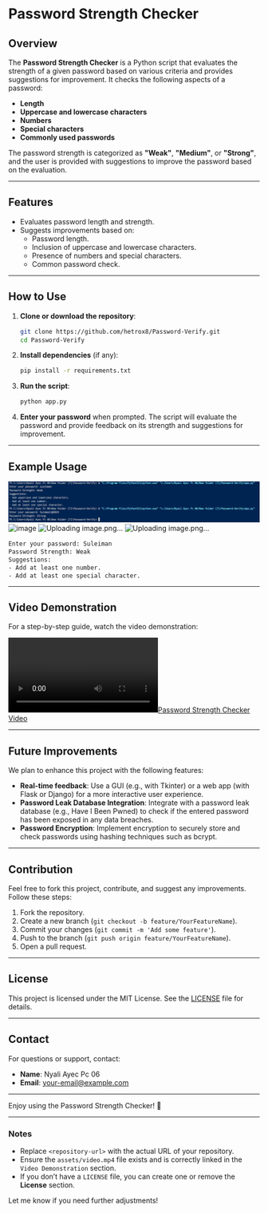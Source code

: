 # Password Strength Checker

## **Overview**

The **Password Strength Checker** is a Python script that evaluates the strength of a given password based on various criteria and provides suggestions for improvement. It checks the following aspects of a password:

- **Length**
- **Uppercase and lowercase characters**
- **Numbers**
- **Special characters**
- **Commonly used passwords**

The password strength is categorized as **"Weak"**, **"Medium"**, or **"Strong"**, and the user is provided with suggestions to improve the password based on the evaluation.

---

## **Features**

- Evaluates password length and strength.
- Suggests improvements based on:
  - Password length.
  - Inclusion of uppercase and lowercase characters.
  - Presence of numbers and special characters.
  - Common password check.

---

## **How to Use**

1. **Clone or download the repository**:
   ```bash
   git clone https://github.com/hetrox8/Password-Verify.git
   cd Password-Verify
   ```

2. **Install dependencies** (if any):
   ```bash
   pip install -r requirements.txt
   ```

3. **Run the script**:
   ```bash
   python app.py
   ```

4. **Enter your password** when prompted. The script will evaluate the password and provide feedback on its strength and suggestions for improvement.

---

## **Example Usage**

![Password Strength Checker Example](image.png)
![image](https://github.com/user-attachments/assets/0aeb41cd-1960-4534-a252-09bdb827a205)
![Uploading image.png…]()
![Uploading image.png…]()

```plaintext
Enter your password: Suleiman
Password Strength: Weak
Suggestions:
- Add at least one number.
- Add at least one special character.
```

---

## **Video Demonstration**

For a step-by-step guide, watch the video demonstration:

[![Password Strength Checker Video](assets/video.mp4)](assets/video.mp4)

---

## **Future Improvements**

We plan to enhance this project with the following features:

- **Real-time feedback**: Use a GUI (e.g., with Tkinter) or a web app (with Flask or Django) for a more interactive user experience.
- **Password Leak Database Integration**: Integrate with a password leak database (e.g., Have I Been Pwned) to check if the entered password has been exposed in any data breaches.
- **Password Encryption**: Implement encryption to securely store and check passwords using hashing techniques such as bcrypt.

---

## **Contribution**

Feel free to fork this project, contribute, and suggest any improvements. Follow these steps:

1. Fork the repository.
2. Create a new branch (`git checkout -b feature/YourFeatureName`).
3. Commit your changes (`git commit -m 'Add some feature'`).
4. Push to the branch (`git push origin feature/YourFeatureName`).
5. Open a pull request.

---

## **License**

This project is licensed under the MIT License. See the [LICENSE](LICENSE) file for details.

---

## **Contact**

For questions or support, contact:
- **Name**: Nyali Ayec Pc 06
- **Email**: [your-email@example.com](mailto:dretrevor8@gmail.com)

---

Enjoy using the Password Strength Checker! 🚀

---

### **Notes**
- Replace `<repository-url>` with the actual URL of your repository.
- Ensure the `assets/video.mp4` file exists and is correctly linked in the `Video Demonstration` section.
- If you don’t have a `LICENSE` file, you can create one or remove the **License** section.

Let me know if you need further adjustments!
